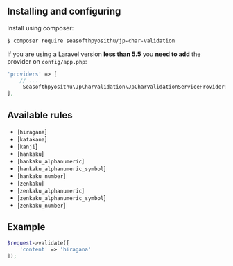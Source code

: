 ## Installing and configuring

Install using composer:

```sh
$ composer require seasofthpyosithu/jp-char-validation
```

If you are using a Laravel version **less than 5.5** you **need to add** the provider on `config/app.php`:

```php
'providers' => [
    // ...
     Seasofthpyosithu\JpCharValidation\JpCharValidationServiceProvider::class,
],
```

## Available rules

- [`hiragana`]
- [`katakana`]
- [`kanji`]
- [`hankaku`]
- [`hankaku_alphanumeric`]
- [`hankaku_alphanumeric_symbol`]
- [`hankaku_number`]
- [`zenkaku`]
- [`zenkaku_alphanumeric`]
- [`zenkaku_alphanumeric_symbol`]
- [`zenkaku_number`]

## Example

```php
$request->validate([
    'content' => 'hiragana'
]);
```

